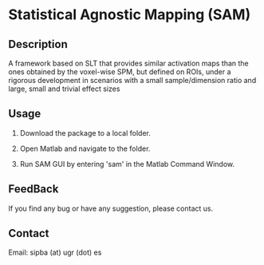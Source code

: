 # Statistical Agnostic Mapping (SAM)

Description
-------
A framework based on SLT that provides similar activation maps than the ones obtained by the voxel-wise SPM, but defined on ROIs, under a rigorous development in scenarios with a small sample/dimension ratio and large, small and trivial effect sizes


Usage
-------
1. Download the package to a local folder.

2. Open Matlab and navigate to the folder.

3. Run SAM GUI by entering 'sam' in the Matlab Command Window. 


FeedBack
-------
If you find any bug or have any suggestion, please contact us.


Contact
-------
Email: sipba (at) ugr (dot) es


